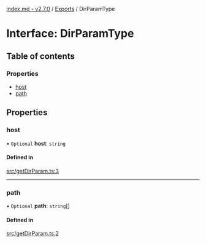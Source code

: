 [index.md - v2.7.0](../README.md) / [Exports](../modules.md) / DirParamType

# Interface: DirParamType

## Table of contents

### Properties

- [host](DirParamType.md#host)
- [path](DirParamType.md#path)

## Properties

### host

• `Optional` **host**: `string`

#### Defined in

[src/getDirParam.ts:3](https://github.com/saqqdy/js-cool/blob/29f261c/src/getDirParam.ts#L3)

---

### path

• `Optional` **path**: `string`[]

#### Defined in

[src/getDirParam.ts:2](https://github.com/saqqdy/js-cool/blob/29f261c/src/getDirParam.ts#L2)
